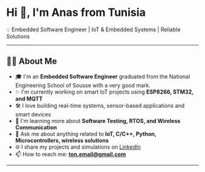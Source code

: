 # Hi 👋, I'm Anas from Tunisia  

💡 Embedded Software Engineer | IoT & Embedded Systems | Reliable Solutions

---

## 👨‍💻 About Me  
- 🎓 I'm an **Embedded Software Engineer** graduated from the National Engineering School of Sousse with a very good mark.
- ✨ I'm currently working on smart IoT projects using **ESP8266, STM32, and MQTT**  
- 🛠️ I love building real-time systems, sensor-based applications and smart devices  
- 🧠 I'm learning more about **Software Testing, RTOS, and Wireless Communication**  
- 💬 Ask me about anything related to **IoT, C/C++, Python, Microcontrollers, wireless solutions**  
- 🌐 I share my projects and simulations on [LinkedIn](https://www.linkedin.com/in/ton-profil/)  
- 📫 How to reach me: **ton.email@gmail.com**  

---
